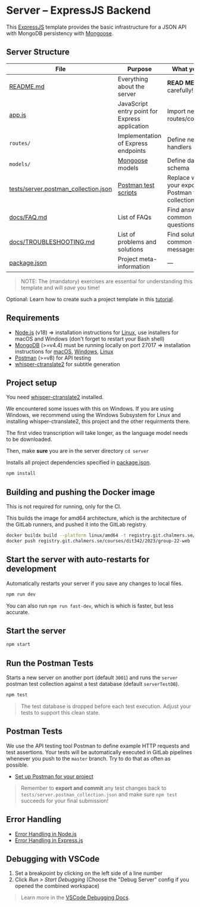 # Server – ExpressJS Backend

This [ExpressJS](https://expressjs.com/) template provides the basic infrastructure for a JSON API with MongoDB persistency with [Mongoose](https://mongoosejs.com/).

## Server Structure

| File                                                                         | Purpose                                                                                 | What you do?                                       |
| ---------------------------------------------------------------------------- | --------------------------------------------------------------------------------------- | -------------------------------------------------- |
| [README.md](./README.md)                                                     | Everything about the server                                                             | **READ ME** carefully!                             |
| [app.js](./app.js)                                                           | JavaScript entry point for Express application                                          | Import new routes/controllers                      |
| `routes/`                                                                    | Implementation of Express endpoints                                                     | Define new route handlers                          |
| `models/`                                                                    | [Mongoose](https://mongoosejs.com/) models                                              | Define data schema                                 |
| [tests/server.postman_collection.json](tests/server.postman_collection.json) | [Postman test scripts](https://learning.postman.com/docs/postman/scripts/test-scripts/) | Replace with your exported Postman test collection |
| [docs/FAQ.md](docs/FAQ.md)                                                   | List of FAQs                                                                            | Find answers to common questions                   |
| [docs/TROUBLESHOOTING.md](docs/TROUBLESHOOTING.md)                           | List of problems and solutions                                                          | Find solutions for common error messages           |
| [package.json](package.json)                                                 | Project meta-information                                                                | —                                                  |

> NOTE: The (mandatory) exercises are essential for understanding this template and will _save_ you time!

Optional: Learn how to create such a project template in this [tutorial](https://developer.mozilla.org/en-US/docs/Learn/Server-side/Express_Nodejs/skeleton_website).

## Requirements

- [Node.js](https://nodejs.org/en/download/) (v18) => installation instructions for [Linux](https://github.com/nodesource/distributions), use installers for macOS and Windows (don't forget to restart your Bash shell)
- [MongoDB](https://www.mongodb.com/download-center/community?jmp=nav) (>=v4.4) must be running locally on port 27017 => installation instructions for [macOS](https://github.com/joe4dev/dit032-setup/blob/master/macOS.md#mongodb), [Windows](https://github.com/joe4dev/dit032-setup/blob/master/Windows.md#mongodb), [Linux](https://github.com/joe4dev/dit032-setup/blob/master/Linux.md#mongodb)
- [Postman](https://www.getpostman.com/downloads/) (>=v8) for API testing
- [whisper-ctranslate2](https://github.com/Softcatala/whisper-ctranslate2) for subtitle generation

## Project setup

You need [whisper-ctranslate2](https://github.com/Softcatala/whisper-ctranslate2) installed.

We encountered some issues with this on Windows. If you are using Windows, we recommend using the Windows Subsystem for Linux and installing whisper-ctranslate2, this project and the other requirments there.

The first video transcription will take longer, as the language model needs to be downloaded.

Then, make **sure** you are in the server directory `cd server`

Installs all project dependencies specified in [package.json](./package.json).

```bash
npm install
```

## Building and pushing the Docker image

This is not required for running, only for the CI.

This builds the image for amd64 architecture, which is the architecture of the
GitLab runners, and pushed it into the GitLab registry.

```bash
docker buildx build --platform linux/amd64 -t registry.git.chalmers.se/courses/dit342/2023/group-22-web --no-cache .
docker push registry.git.chalmers.se/courses/dit342/2023/group-22-web
```

## Start the server with auto-restarts for development

Automatically restarts your server if you save any changes to local files.

```bash
npm run dev
```

You can also run `npm run fast-dev`, which is which is faster, but less accurate.

## Start the server

```bash
npm start
```

## Run the Postman Tests

Starts a new server on another port (default `3001`) and runs the `server` postman test collection against a test database (default `serverTestDB`).

```bash
npm test
```

> The test database is dropped before each test execution. Adjust your tests to support this clean state.

## Postman Tests

We use the API testing tool Postman to define example HTTP requests and test assertions. Your tests will be automatically executed in GitLab pipelines whenever you push to the `master` branch. Try to do that as often as possible.

- [Set up Postman for your project](./docs/POSTMAN.md)

> Remember to **export and commit** any test changes back to `tests/server.postman_collection.json` and make sure `npm test` succeeds for your final submission!

## Error Handling

- [Error Handling in Node.js](https://www.joyent.com/node-js/production/design/errors)
- [Error Handling in Express.js](https://expressjs.com/en/guide/error-handling.html)

## Debugging with VSCode

1. Set a breakpoint by clicking on the left side of a line number
2. Click _Run > Start Debugging_ (Choose the "Debug Server" config if you opened the combined workspace)

> Learn more in the [VSCode Debugging Docs](https://code.visualstudio.com/docs/editor/debugging).

